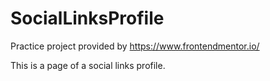 # SocialLinksProfile

Practice project provided by https://www.frontendmentor.io/

This is a page of a social links profile.
